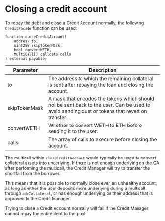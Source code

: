 # Closing a credit account

To repay the debt and close a Credit Account normally, the following `CreditFacade` function can be used:

```solidity
function closeCreditAccount(
    address to,
    uint256 skipTokenMask,
    bool convertWETH,
    MultiCall[] calldata calls
) external payable;
```

| Parameter     | Description                                                                                                                                    |
| ------------- | ---------------------------------------------------------------------------------------------------------------------------------------------- |
| to            | The address to which the remaining collateral is sent after repaying the loan and closing the account.                                         |
| skipTokenMask | A mask that encodes the tokens which should not be sent back to the user. Can be used to avoid sending dust or tokens that revert on transfer. |
| convertWETH   | Whether to convert WETH to ETH before sending it to the user.                                                                                  |
| calls         | The array of calls to execute before closing the account.                                                                                      |

The multicall within `closeCreditAccount` would typically be used to convert collateral assets into underlying. If there is not enough underlying on the CA after performing the multicall, the Credit Manager will try to transfer the shortfall from the borrower.

This means that it is possible to normally close even an unhealthy account, as long as either the user deposits more underlying during a multicall through `addCollateral`, or has enough underlying on their address that is approved to the Credit Manager. 

Trying to close a Credit Account normally will fail if the Credit Manager cannot repay the entire debt to the pool.